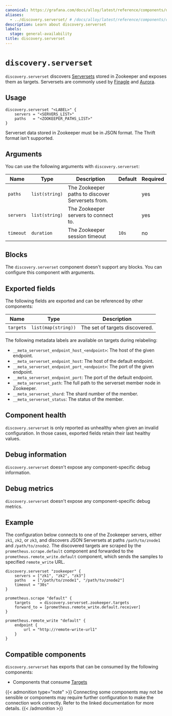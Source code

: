 ```yaml
---
canonical: https://grafana.com/docs/alloy/latest/reference/components/discovery/discovery.serverset/
aliases:
  - ../discovery.serverset/ # /docs/alloy/latest/reference/components/discovery.serverset/
description: Learn about discovery.serverset
labels:
  stage: general-availability
title: discovery.serverset
---
```


# `discovery.serverset`

`discovery.serverset` discovers [Serversets][] stored in Zookeeper and exposes them as targets.
Serversets are commonly used by [Finagle][] and [Aurora][].

[Serversets]: https://github.com/twitter/finagle/tree/develop/finagle-serversets
[Finagle]: https://twitter.github.io/finagle/
[Aurora]: https://aurora.apache.org/

## Usage

```alloy
discovery.serverset "<LABEL>" {
    servers = "<SERVERS_LIST>"
    paths   = "<ZOOKEEPER_PATHS_LIST>"
}
```

Serverset data stored in Zookeeper must be in JSON format.
The Thrift format isn't supported.

## Arguments

You can use the following arguments with `discovery.serverset`:

| Name      | Type           | Description                                      | Default | Required |
| --------- | -------------- | ------------------------------------------------ | ------- | -------- |
| `paths`   | `list(string)` | The Zookeeper paths to discover Serversets from. |         | yes      |
| `servers` | `list(string)` | The Zookeeper servers to connect to.             |         | yes      |
| `timeout` | `duration`     | The Zookeeper session timeout                    | `10s`   | no       |

## Blocks

The `discovery.serverset` component doesn't support any blocks. You can configure this component with arguments.

## Exported fields

The following fields are exported and can be referenced by other components:

| Name      | Type                | Description                    |
| --------- | ------------------- | ------------------------------ |
| `targets` | `list(map(string))` | The set of targets discovered. |

The following metadata labels are available on targets during relabeling:

* `__meta_serverset_endpoint_host_<endpoint>`: The host of the given endpoint.
* `__meta_serverset_endpoint_host`: The host of the default endpoint.
* `__meta_serverset_endpoint_port_<endpoint>`: The port of the given endpoint.
* `__meta_serverset_endpoint_port`: The port of the default endpoint.
* `__meta_serverset_path`: The full path to the serverset member node in Zookeeper.
* `__meta_serverset_shard`: The shard number of the member.
* `__meta_serverset_status`: The status of the member.

## Component health

`discovery.serverset` is only reported as unhealthy when given an invalid configuration.
In those cases, exported fields retain their last healthy values.

## Debug information

`discovery.serverset` doesn't expose any component-specific debug information.

## Debug metrics

`discovery.serverset` doesn't expose any component-specific debug metrics.

## Example

The configuration below connects to one of the Zookeeper servers, either `zk1`, `zk2`, or `zk3`, and discovers JSON Serversets at paths `/path/to/znode1` and `/path/to/znode2`.
The discovered targets are scraped by the `prometheus.scrape.default` component and forwarded to the `prometheus.remote_write.default` component, which sends the samples to specified `remote_write` URL.

```alloy
discovery.serverset "zookeeper" {
    servers = ["zk1", "zk2", "zk3"]
    paths   = ["/path/to/znode1", "/path/to/znode2"]
    timeout = "30s"
}

prometheus.scrape "default" {
    targets    = discovery.serverset.zookeeper.targets
    forward_to = [prometheus.remote_write.default.receiver]
}

prometheus.remote_write "default" {
    endpoint {
        url = "http://remote-write-url1"
    }
}
```

<!-- START GENERATED COMPATIBLE COMPONENTS -->

## Compatible components

`discovery.serverset` has exports that can be consumed by the following components:

- Components that consume [Targets](../../../compatibility/#targets-consumers)

{{< admonition type="note" >}}
Connecting some components may not be sensible or components may require further configuration to make the connection work correctly.
Refer to the linked documentation for more details.
{{< /admonition >}}

<!-- END GENERATED COMPATIBLE COMPONENTS -->
